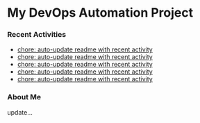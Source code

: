 # My DevOps Automation Project

### Recent Activities
<!-- activity:START -->
- [chore: auto-update readme with recent activity](https://github.com/kaigiii/mybowling-app/commit/51cc90ce37456727dd3cfd1b9a7d53e3ee68d661)
- [chore: auto-update readme with recent activity](https://github.com/kaigiii/mybowling-app/commit/1a39416394c3488ce5310da2b2279380831967ab)
- [chore: auto-update readme with recent activity](https://github.com/kaigiii/mybowling-app/commit/bdc657ede7287971162d7abaef3c03c27c44e690)
- [chore: auto-update readme with recent activity](https://github.com/kaigiii/mybowling-app/commit/76b2d3a6109c2ec14e91c38adc059e634fbca7ba)
- [chore: auto-update readme with recent activity](https://github.com/kaigiii/mybowling-app/commit/1f8fe6916cd6b4203b22777f93b2956324e259c2)
<!-- activity:END -->

### About Me
<!-- MYLINKS:START -->
<!-- MYLINKS:END -->

update...
